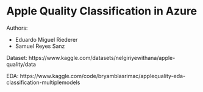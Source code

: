# Apple Quality Classification in Azure

Authors:
- Eduardo Miguel Riederer
- Samuel Reyes Sanz

<p>Dataset: https://www.kaggle.com/datasets/nelgiriyewithana/apple-quality/data</p>
<p>EDA: https://www.kaggle.com/code/bryamblasrimac/applequality-eda-classification-multiplemodels</p>
